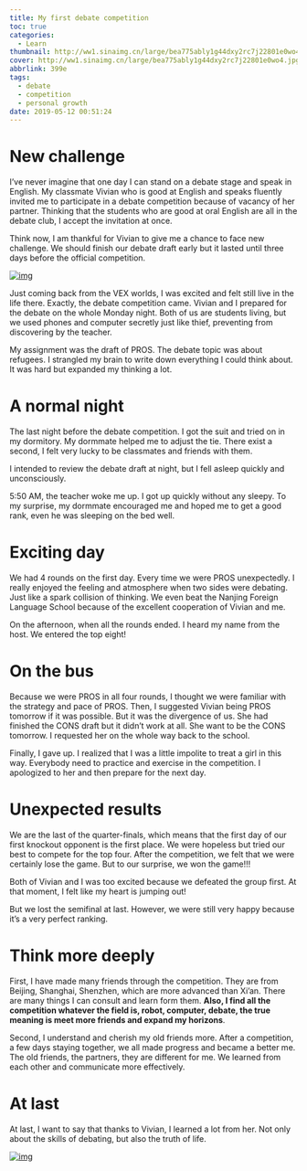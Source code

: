 ```yaml
---
title: My first debate competition
toc: true
categories:
  - Learn
thumbnail: http://ww1.sinaimg.cn/large/bea775ably1g44dxy2rc7j22801e0wo4.jpg
cover: http://ww1.sinaimg.cn/large/bea775ably1g44dxy2rc7j22801e0wo4.jpg
abbrlink: 399e
tags:
  - debate
  - competition
  - personal growth
date: 2019-05-12 00:51:24
---
```


# New challenge

I’ve never imagine that one day I can stand on a debate stage and speak in English. My classmate Vivian who is good at English and speaks fluently invited me to participate in a debate competition because of vacancy of her partner. Thinking that the students who are good at oral English are all in the debate club, I accept the invitation at once.

Think now, I am thankful for Vivian to give me a chance to face new challenge. We should finish our debate draft early but it lasted until three days before the official competition.

[![img](https://cdn.sinaimg.cn.52ecy.cn/large/005BYqpgly1g316dr77svj30u00u0adq.jpg)](https://cdn.sinaimg.cn.52ecy.cn/large/005BYqpgly1g316dr77svj30u00u0adq.jpg)

Just coming back from the VEX worlds, I was excited and felt still live in the life there. Exactly, the debate competition came. Vivian and I prepared for the debate on the whole Monday night. Both of us are students living, but we used phones and computer secretly just like thief, preventing from discovering by the teacher.

My assignment was the draft of PROS. The debate topic was about refugees. I strangled my brain to write down everything I could think about. It was hard but expanded my thinking a lot.



# A normal night

The last night before the debate competition. I got the suit and tried on in my dormitory. My dormmate helped me to adjust the tie. There exist a second, I felt very lucky to be classmates and friends with them.

I intended to review the debate draft at night, but I fell asleep quickly and unconsciously.

5:50 AM, the teacher woke me up. I got up quickly without any sleepy. To my surprise, my dormmate encouraged me and hoped me to get a good rank, even he was sleeping on the bed well.

# Exciting day

We had 4 rounds on the first day. Every time we were PROS unexpectedly. I really enjoyed the feeling and atmosphere when two sides were debating. Just like a spark collision of thinking. We even beat the Nanjing Foreign Language School because of the excellent cooperation of Vivian and me.

On the afternoon, when all the rounds ended. I heard my name from the host. We entered the top eight!

# On the bus

Because we were PROS in all four rounds, I thought we were familiar with the strategy and pace of PROS. Then, I suggested Vivian being PROS tomorrow if it was possible. But it was the divergence of us. She had finished the CONS draft but it didn’t work at all. She want to be the CONS tomorrow. I requested her on the whole way back to the school.

Finally, I gave up. I realized that I was a little impolite to treat a girl in this way. Everybody need to practice and exercise in the competition. I apologized to her and then prepare for the next day.

# Unexpected results

We are the last of the quarter-finals, which means that the first day of our first knockout opponent is the first place. We were hopeless but tried our best to compete for the top four. After the competition, we felt that we were certainly lose the game. But to our surprise, we won the game!!!

Both of Vivian and I was too excited because we defeated the group first. At that moment, I felt like my heart is jumping out!

But we lost the semifinal at last. However, we were still very happy because it’s a very perfect ranking.

# Think more deeply

First, I have made many friends through the competition. They are from Beijing, Shanghai, Shenzhen, which are more advanced than Xi’an. There are many things I can consult and learn form them. **Also, I find all the competition whatever the field is, robot, computer, debate, the true meaning is meet more friends and expand my horizons**.

Second, I understand and cherish my old friends more. After a competition, a few days staying together, we all made progress and became a better me. The old friends, the partners, they are different for me. We learned from each other and communicate more effectively.

# At last

At last, I want to say that thanks to Vivian, I learned a lot from her. Not only about the skills of debating, but also the truth of life.

[![img](https://cdn.sinaimg.cn.52ecy.cn/large/005BYqpgly1g316ev3kanj31bg0u0jtv.jpg)](https://cdn.sinaimg.cn.52ecy.cn/large/005BYqpgly1g316ev3kanj31bg0u0jtv.jpg)